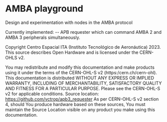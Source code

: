 # AMBA playground

Design and experimentation with nodes in the AMBA protocol

Currently implemented:
-- APB requester which can command AMBA 2 and AMBA 3 peripherals simultaneously.

Copyright Centro Espacial ITA (Instituto Tecnológico de Aeronáutica) 2023. 
This source describes Open Hardware and is licensed under the CERN-OHLS v2.

You may redistribute and modify this documentation and make products using it under the terms of the CERN-OHL-S v2 (https:/cern.ch/cern-ohl).
This documentation is distributed WITHOUT ANY EXPRESS OR IMPLIED WARRANTY, INCLUDING OF MERCHANTABILITY, SATISFACTORY QUALITY AND FITNESS FOR A PARTICULAR PURPOSE.
Please see the CERN-OHL-S v2 for applicable conditions.
Source location: https://github.com/vctrop/apb3_requester
As per CERN-OHL-S v2 section 4, should You produce hardware based on these sources, You must maintain the Source Location visible on any product you make using this documentation.
